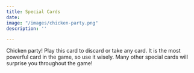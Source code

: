 ```yaml
---
title: Special Cards
date: 
image: "/images/chicken-party.png"
description: ''

---
```

Chicken party! Play this card to discard or take any card. It is the most powerful card in the game, so use it wisely. Many other special cards will surprise you throughout the game!